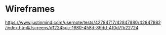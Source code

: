 # Wireframes
https://www.justinmind.com/usernote/tests/42784717/42847880/42847882/index.html#/screens/d12245cc-1680-458d-89dd-4f0d7fb22724